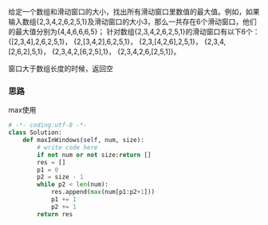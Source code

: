 给定一个数组和滑动窗口的大小，找出所有滑动窗口里数值的最大值。例如，如果输入数组{2,3,4,2,6,2,5,1}及滑动窗口的大小3，那么一共存在6个滑动窗口，他们的最大值分别为{4,4,6,6,6,5}； 针对数组{2,3,4,2,6,2,5,1}的滑动窗口有以下6个： {[2,3,4],2,6,2,5,1}， {2,[3,4,2],6,2,5,1}， {2,3,[4,2,6],2,5,1}， {2,3,4,[2,6,2],5,1}， {2,3,4,2,[6,2,5],1}， {2,3,4,2,6,[2,5,1]}。 

窗口大于数组长度的时候，返回空

### 思路

max使用

```python
# -*- coding:utf-8 -*-
class Solution:
    def maxInWindows(self, num, size):
        # write code here
        if not num or not size:return []
        res = []
        p1 = 0
        p2 = size - 1
        while p2 < len(num):
            res.append(max(num[p1:p2+1]))
            p1 += 1
            p2 += 1
        return res
```

